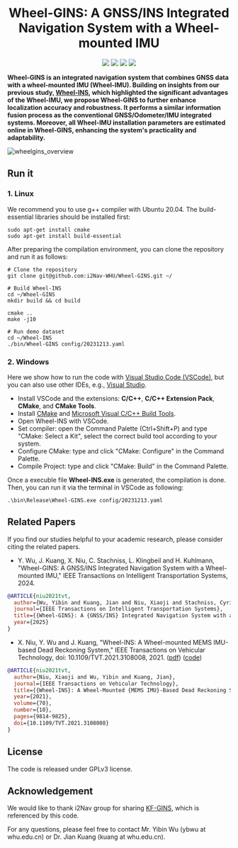 <p align="center">

  <h1 align="center">Wheel-GINS: A GNSS/INS Integrated Navigation System with a Wheel-mounted IMU</h1>

  <p align="center">
    <a href="https://arxiv.org/pdf/2311.09887"><img src="https://img.shields.io/badge/Paper-pdf-<COLOR>.svg?style=flat-square" /></a>
    <a href="https://github.com/i2Nav-WHU/Wheel-GINS"><img src="https://img.shields.io/badge/Linux-FCC624?logo=linux&logoColor=black" /></a> <a href="https://github.com/i2Nav-WHU/Wheel-GINS"><img src="https://img.shields.io/badge/Windows-0078D6?st&logo=windows&logoColor=white" /></a>
    <a href="https://github.com/YibinWu/LIO-EKF/blob/main/LICENSE"><img src="https://img.shields.io/badge/License-GPLv3-blue.svg?style=flat-square" /></a> 
    
  </p>

</p>

**Wheel-GINS is an integrated navigation system that combines GNSS data with a wheel-mounted IMU (Wheel-IMU). Building on insights from our previous study, [Wheel-INS](https://github.com/i2Nav-WHU/Wheel-INS), which highlighted the significant advantages of the Wheel-IMU, we propose Wheel-GINS to further enhance localization accuracy and robustness. It performs a similar information fusion process as the conventional GNSS/Odometer/IMU integrated systems. Moreover, all Wheel-IMU installation parameters are estimated online in Wheel-GINS, enhancing the system's practicality and adaptability.**

![wheelgins_overview](https://github.com/user-attachments/assets/aa31d91c-9b43-4287-8f17-a63c124285d7)


## Run it
### 1. Linux
We recommend you to use g++ compiler with Ubuntu 20.04. The build-essential libraries should be installed first:
```shell
sudo apt-get install cmake
sudo apt-get install build-essential
```

After preparing the compilation environment, you can clone the repository and run it as follows:

```shell
# Clone the repository
git clone git@github.com:i2Nav-WHU/Wheel-GINS.git ~/

# Build Wheel-INS
cd ~/Wheel-GINS
mkdir build && cd build

cmake ..
make -j10

# Run demo dataset
cd ~/Wheel-INS
./bin/Wheel-GINS config/20231213.yaml
```
### 2. Windows
Here we show how to run the code with [Visual Studio Code (VSCode)](https://code.visualstudio.com/), but you can also use other IDEs, e.g., [Visual Studio](https://visualstudio.microsoft.com/).

- Install VSCode and the extensions: **C/C++**, **C/C++ Extension Pack**, **CMake**, and **CMake Tools**.
- Install [CMake](https://cmake.org/download/) and [Microsoft Visual C/C++ Build Tools](https://visualstudio.microsoft.com/downloads/).
- Open Wheel-INS with VSCode.
- Set compiler: open the Command Palette (Ctrl+Shift+P) and type "CMake: Select a Kit", select the correct build tool according to your system.
- Configure CMake: type and click "CMake: Configure" in the Command Palette.
- Compile Project: type and click "CMake: Build" in the Command Palette.

Once a execuble file **Wheel-INS.exe** is generated, the compilation is done. Then, you can run it via the terminal in VSCode as following:

```shell
.\bin\Release\Wheel-GINS.exe config/20231213.yaml
```


## Related Papers
If you find our studies helpful to your academic research, please consider citing the related papers.

- Y. Wu, J. Kuang, X. Niu, C. Stachniss, L. Klingbeil and H. Kuhlmann, "Wheel-GINS: A GNSS/INS Integrated Navigation System with a Wheel-mounted IMU," IEEE Transactions on Intelligent Transportation Systems, 2024. 
```bibtex
@ARTICLE{niu2021tvt,
  author={Wu, Yibin and Kuang, Jian and Niu, Xiaoji and Stachniss, Cyrill and Klingbeil, Lasse and Kuhlmann, Heiner},
  journal={IEEE Transactions on Intelligent Transportation Systems}, 
  title={{Wheel-GINS}: A {GNSS/INS} Integrated Navigation System with a Wheel-mounted {IMU}}, 
  year={2025}
}
```

- X. Niu, Y. Wu and J. Kuang, "Wheel-INS: A Wheel-mounted MEMS IMU-based Dead Reckoning System," IEEE Transactions on Vehicular Technology, doi: 10.1109/TVT.2021.3108008, 2021. ([pdf](http://i2nav.cn/ueditor/jsp/upload/file/20210905/1630804325780076093.pdf)) ([code](https://github.com/i2Nav-WHU/Wheel-INS))
```bibtex
@ARTICLE{niu2021tvt,
  author={Niu, Xiaoji and Wu, Yibin and Kuang, Jian},
  journal={IEEE Transactions on Vehicular Technology}, 
  title={{Wheel-INS}: A Wheel-Mounted {MEMS IMU}-Based Dead Reckoning System}, 
  year={2021},
  volume={70},
  number={10},
  pages={9814-9825},
  doi={10.1109/TVT.2021.3108008}
}
```

## License
The code is released under GPLv3 license.

## Acknowledgement
We would like to thank i2Nav group for sharing [KF-GINS](https://github.com/i2Nav-WHU/KF-GINS), which is referenced by this code. 

For any questions, please feel free to contact Mr. Yibin Wu (ybwu at whu.edu.cn) or Dr. Jian Kuang (kuang at whu.edu.cn).
